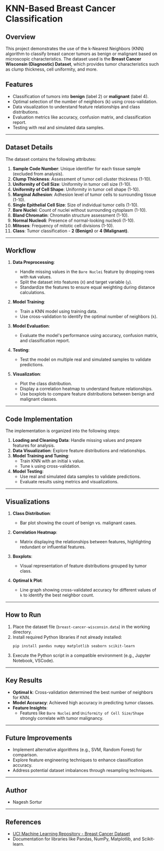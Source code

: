 # KNN-Based Breast Cancer Classification

## Overview
This project demonstrates the use of the k-Nearest Neighbors (KNN) algorithm to classify breast cancer tumors as benign or malignant based on microscopic characteristics. The dataset used is the **Breast Cancer Wisconsin (Diagnostic) Dataset**, which provides tumor characteristics such as clump thickness, cell uniformity, and more.

## Features
- Classification of tumors into **benign** (label 2) or **malignant** (label 4).
- Optimal selection of the number of neighbors (k) using cross-validation.
- Data visualization to understand feature relationships and class distributions.
- Evaluation metrics like accuracy, confusion matrix, and classification report.
- Testing with real and simulated data samples.

---

## Dataset Details
The dataset contains the following attributes:

1. **Sample Code Number**: Unique identifier for each tissue sample (excluded from analysis).
2. **Clump Thickness**: Assessment of tumor cell cluster thickness (1-10).
3. **Uniformity of Cell Size**: Uniformity in tumor cell size (1-10).
4. **Uniformity of Cell Shape**: Uniformity in tumor cell shape (1-10).
5. **Marginal Adhesion**: Adhesion level of tumor cells to surrounding tissue (1-10).
6. **Single Epithelial Cell Size**: Size of individual tumor cells (1-10).
7. **Bare Nuclei**: Count of nuclei without surrounding cytoplasm (1-10).
8. **Bland Chromatin**: Chromatin structure assessment (1-10).
9. **Normal Nucleoli**: Presence of normal-looking nucleoli (1-10).
10. **Mitoses**: Frequency of mitotic cell divisions (1-10).
11. **Class**: Tumor classification - **2 (Benign)** or **4 (Malignant)**.

---

## Workflow
1. **Data Preprocessing**:
   - Handle missing values in the `Bare Nuclei` feature by dropping rows with `NaN` values.
   - Split the dataset into features (`X`) and target variable (`y`).
   - Standardize the features to ensure equal weighting during distance calculations.

2. **Model Training**:
   - Train a KNN model using training data.
   - Use cross-validation to identify the optimal number of neighbors (`k`).

3. **Model Evaluation**:
   - Evaluate the model's performance using accuracy, confusion matrix, and classification report.

4. **Testing**:
   - Test the model on multiple real and simulated samples to validate predictions.

5. **Visualization**:
   - Plot the class distribution.
   - Display a correlation heatmap to understand feature relationships.
   - Use boxplots to compare feature distributions between benign and malignant classes.

---

## Code Implementation
The implementation is organized into the following steps:

1. **Loading and Cleaning Data**: Handle missing values and prepare features for analysis.
2. **Data Visualization**: Explore feature distributions and relationships.
3. **Model Training and Tuning**:
   - Train KNN with an initial `k` value.
   - Tune `k` using cross-validation.
4. **Model Testing**:
   - Use real and simulated data samples to validate predictions.
   - Evaluate results using metrics and visualizations.

---

## Visualizations
1. **Class Distribution**:
   - Bar plot showing the count of benign vs. malignant cases.

2. **Correlation Heatmap**:
   - Matrix displaying the relationships between features, highlighting redundant or influential features.

3. **Boxplots**:
   - Visual representation of feature distributions grouped by tumor class.

4. **Optimal k Plot**:
   - Line graph showing cross-validated accuracy for different values of `k` to identify the best neighbor count.

---

## How to Run
1. Place the dataset file (`breast-cancer-wisconsin.data`) in the working directory.
2. Install required Python libraries if not already installed:
   ```bash
   pip install pandas numpy matplotlib seaborn scikit-learn
   ```
3. Execute the Python script in a compatible environment (e.g., Jupyter Notebook, VSCode).

---

## Key Results
- **Optimal k**: Cross-validation determined the best number of neighbors for KNN.
- **Model Accuracy**: Achieved high accuracy in predicting tumor classes.
- **Feature Insights**:
  - Features like `Bare Nuclei` and `Uniformity of Cell Size/Shape` strongly correlate with tumor malignancy.

---

## Future Improvements
- Implement alternative algorithms (e.g., SVM, Random Forest) for comparison.
- Explore feature engineering techniques to enhance classification accuracy.
- Address potential dataset imbalances through resampling techniques.

---

## Author
- Nagesh Sortur

---

## References
- [UCI Machine Learning Repository - Breast Cancer Dataset](https://archive.ics.uci.edu/ml/datasets/breast+cancer+wisconsin+%28original%29)
- Documentation for libraries like Pandas, NumPy, Matplotlib, and Scikit-learn.
